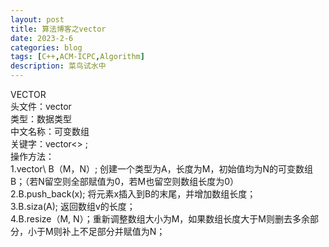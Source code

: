 ```yaml
---
layout: post
title: 算法博客之vector
date: 2023-2-6
categories: blog
tags: [C++,ACM-ICPC,Algorithm]
description: 菜鸟试水中
---
```

<article>
    VECTOR<br>
    头文件：vector<br>
    类型：数据类型<br>
    中文名称：可变数组<br>
    关键字：vector<>  ;<br>
    操作方法：<br>
    1.vector\<A\> B（M，N）; 创建一个类型为A，长度为M，初始值均为N的可变数组B；（若N留空则全部赋值为0，若M也留空则数组长度为0）<br>
    2.B.push_back(x); 将元素x插入到B的末尾，并增加数组长度；<br>
    3.B.siza(A); 返回数组v的长度；<br>
    4.B.resize（M, N）；重新调整数组大小为M，如果数组长度大于M则删去多余部分，小于M则补上不足部分并赋值为N；<br>
</article>